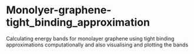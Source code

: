 # Monolyer-graphene-tight_binding_approximation
Calculating energy bands for monolayer graphene using tight binding approximations computationally and also visualising and plotting the bands
